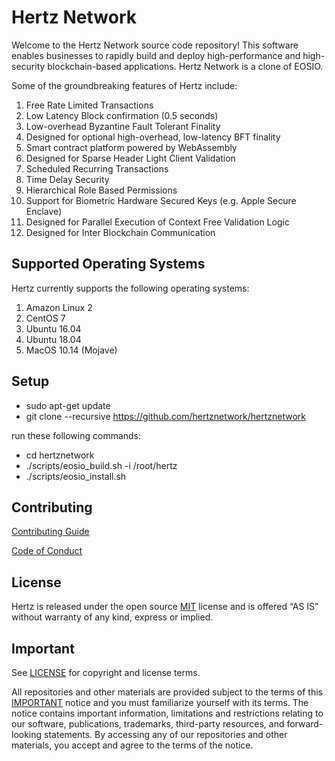 # Hertz Network

Welcome to the Hertz Network source code repository! This software enables businesses to rapidly build and deploy high-performance and high-security blockchain-based applications.
Hertz Network is a clone of EOSIO.

Some of the groundbreaking features of Hertz include:

1. Free Rate Limited Transactions
1. Low Latency Block confirmation (0.5 seconds)
1. Low-overhead Byzantine Fault Tolerant Finality
1. Designed for optional high-overhead, low-latency BFT finality
1. Smart contract platform powered by WebAssembly
1. Designed for Sparse Header Light Client Validation
1. Scheduled Recurring Transactions
1. Time Delay Security
1. Hierarchical Role Based Permissions
1. Support for Biometric Hardware Secured Keys (e.g. Apple Secure Enclave)
1. Designed for Parallel Execution of Context Free Validation Logic
1. Designed for Inter Blockchain Communication

## Supported Operating Systems

Hertz currently supports the following operating systems:

1. Amazon Linux 2
2. CentOS 7
3. Ubuntu 16.04
4. Ubuntu 18.04
5. MacOS 10.14 (Mojave)

## Setup

- sudo apt-get update 
- git clone --recursive https://github.com/hertznetwork/hertznetwork

run these following commands:
* cd hertznetwork
* ./scripts/eosio_build.sh -i /root/hertz
* ./scripts/eosio_install.sh

## Contributing

[Contributing Guide](./CONTRIBUTING.md)

[Code of Conduct](./CONTRIBUTING.md#conduct)

## License

Hertz is released under the open source [MIT](./LICENSE) license and is offered “AS IS” without warranty of any kind, express or implied.

## Important

See [LICENSE](./LICENSE) for copyright and license terms.

All repositories and other materials are provided subject to the terms of this [IMPORTANT](./IMPORTANT.md) notice and you must familiarize yourself with its terms. The notice contains important information, limitations and restrictions relating to our software, publications, trademarks, third-party resources, and forward-looking statements. By accessing any of our repositories and other materials, you accept and agree to the terms of the notice.
